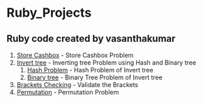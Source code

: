 # Ruby_Projects

## Ruby code created by vasanthakumar

1. [Store Cashbox](https://github.com/vasanthakumar-a/Ruby_Projects/tree/master/Store_Cashbox/) - Store Cashbox Problem
2. [Invert tree](https://github.com/vasanthakumar-a/Ruby_Projects/tree/master/Invert_tree) - Inverting tree Problem using Hash and Binary tree
    1. [Hash Problem](https://github.com/vasanthakumar-a/Ruby_Projects/blob/master/Invert_tree/hash_manipulate.rb) - Hash Problem of Invert tree
    2. [Binary tree](https://github.com/vasanthakumar-a/Ruby_Projects/blob/master/Invert_tree/binary_tree_solution.rb) - Binary Tree Problem of Invert tree
3. [Brackets Checking](https://github.com/vasanthakumar-a/Ruby_Projects/tree/master/Brackets_matching) - Validate the Brackets
4. [Permutation](https://github.com/vasanthakumar-a/Ruby_Projects/tree/master/Permutation) - Permutation Problem
